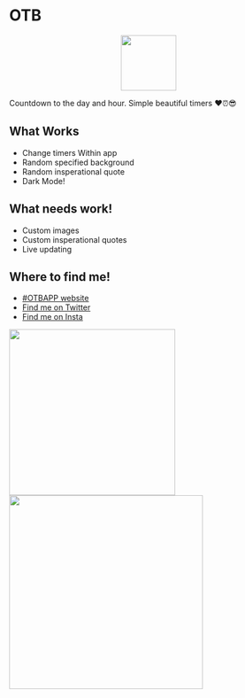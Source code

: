 # OTB
<p align="center">
  <img src="https://otb.joeis.us/app-icon.png" width="100" >

Countdown to the day and hour.
Simple beautiful timers ♥️⏰😎
## What Works

* Change timers Within app
* Random specified background
* Random insperational quote
* Dark Mode! 

## What needs work!
* Custom images
* Custom insperational quotes
* Live updating


## Where to find me!
 * [#OTBAPP website](otb.joeis.us)
 * [Find me on Twitter](twitter.com/64bitjoe)
 * [Find me on Insta](Instagram.com/64bitjoe)
</p>
  <img src="https://otb.joeis.us/assets/appLight.png" width ="300"> <img src="https://otb.joeis.us/assets/appDark.png" width ="350">
